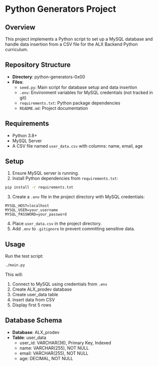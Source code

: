 # Python Generators Project

## Overview
This project implements a Python script to set up a MySQL database and handle data insertion from a CSV file for the ALX Backend Python curriculum.

## Repository Structure
- **Directory**: python-generators-0x00
- **Files**:
  - `seed.py`: Main script for database setup and data insertion
  - `.env`: Environment variables for MySQL credentials (not tracked in git)
  - `requirements.txt`: Python package dependencies
  - `README.md`: Project documentation

## Requirements
- Python 3.8+
- MySQL Server
- A CSV file named `user_data.csv` with columns: name, email, age

## Setup
1. Ensure MySQL server is running.
2. Install Python dependencies from `requirements.txt`:
```bash
pip install -r requirements.txt
```
3. Create a `.env` file in the project directory with MySQL credentials:
```plaintext
MYSQL_HOST=localhost
MYSQL_USER=your_username
MYSQL_PASSWORD=your_password
```
4. Place `user_data.csv` in the project directory.
5. Add `.env` to `.gitignore` to prevent committing sensitive data.

## Usage
Run the test script:
```bash
./main.py
```

This will:
1. Connect to MySQL using credentials from `.env`
2. Create ALX_prodev database
3. Create user_data table
4. Insert data from CSV
5. Display first 5 rows

## Database Schema
- **Database**: ALX_prodev
- **Table**: user_data
  - user_id: VARCHAR(36), Primary Key, Indexed
  - name: VARCHAR(255), NOT NULL
  - email: VARCHAR(255), NOT NULL
  - age: DECIMAL, NOT NULL